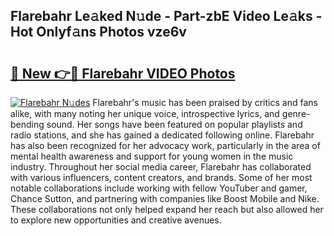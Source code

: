## Flarebahr Le𝚊ked N𝚞de - Part-zbE Video Le𝚊ks - Hot Onlyf𝚊ns Photos vze6v

# <h2><a href="http://ac42550.deff.icu/?id=Flarebahr">🔗 New 👉🔴 Flarebahr VIDEO Photos</a></h2>

[![Flarebahr N𝚞des](https://i.imgur.com/rIISA9y.gif)](http://ac42550.deff.icu/?id=Flarebahr)
Flarebahr's music has been praised by critics and fans alike, with many noting her unique voice, introspective lyrics, and genre-bending sound. Her songs have been featured on popular playlists and radio stations, and she has gained a dedicated following online. Flarebahr has also been recognized for her advocacy work, particularly in the area of mental health awareness and support for young women in the music industry. Throughout her social media career, Flarebahr has collaborated with various influencers, content creators, and brands. Some of her most notable collaborations include working with fellow YouTuber and gamer, Chance Sutton, and partnering with companies like Boost Mobile and Nike. These collaborations not only helped expand her reach but also allowed her to explore new opportunities and creative avenues.
